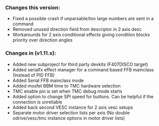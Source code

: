 ### Changes this version:
- Fixed a possible crash if unparsable/too large numbers are sent in a command
- Removed unused direction field from descriptor in 2 axis desc
- Workarounds for 2 axis conditional effects giving condition blocks priority over direction angles


### Changes in (v1.11.x):
- Added new subproject for third party devkits (F407DISCO target)
- Added serialfx effect manager for a command based FFB mainclass (Instead of PID FFB)
- Added Serial FFB mainclass mode
- Added mosfet BBM time to TMC hardware selection
- TMC enable pin is set when TMC debug mode starts
- Added option to change SPI speed for buttons. Can be helpful if the connection is unreliable
- Added back second VESC instance for 2 axis vesc setups
- Separate motor driver selection lists per axis (No double odrive/vesc/tmc instance options in motor driver lists)